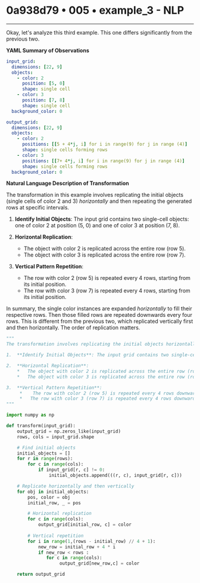 # 0a938d79 • 005 • example_3 - NLP

---
Okay, let's analyze this third example. This one differs significantly from the previous two.

**YAML Summary of Observations**

```yaml
input_grid:
  dimensions: [22, 9]
  objects:
    - color: 2
      position: [5, 0]
      shape: single cell
    - color: 3
      position: [7, 8]
      shape: single cell
  background_color: 0

output_grid:
  dimensions: [22, 9]
  objects:
    - color: 2
      positions: [[5 + 4*j, i] for i in range(9) for j in range (4)]
      shape: single cells forming rows
    - color: 3
      positions: [[7+ 4*j, i] for i in range(9) for j in range (4)]
      shape: single cells forming rows
  background_color: 0
```

**Natural Language Description of Transformation**

The transformation in this example involves replicating the initial objects (single cells of color 2 and 3) *horizontally* and then repeating the generated rows at specific intervals.

1.  **Identify Initial Objects**: The input grid contains two single-cell objects: one of color 2 at position (5, 0) and one of color 3 at position (7, 8).

2.  **Horizontal Replication**:
    *   The object with color 2 is replicated across the entire row (row 5).
    *   The object with color 3 is replicated across the entire row (row 7).

3.  **Vertical Pattern Repetition**:
     *   The row with color 2 (row 5) is repeated every 4 rows, starting from its initial position.
     *   The row with color 3 (row 7) is repeated every 4 rows, starting from its initial position.

In summary, the single color instances are expanded *horizontally* to fill their respective rows. Then those filled rows are repeated downwards every four rows.  This is different from the previous two, which replicated vertically first and then horizontally. The order of replication matters.

```python
"""
The transformation involves replicating the initial objects horizontally and then repeating the generated rows at specific intervals.

1.  **Identify Initial Objects**: The input grid contains two single-cell objects: one of color 2 and one of color 3.

2.  **Horizontal Replication**:
    *   The object with color 2 is replicated across the entire row (row 5).
    *   The object with color 3 is replicated across the entire row (row 7).

3.  **Vertical Pattern Repetition**:
     *    The row with color 2 (row 5) is repeated every 4 rows downwards.
     *   The row with color 3 (row 7) is repeated every 4 rows downwards.
"""

import numpy as np

def transform(input_grid):
    output_grid = np.zeros_like(input_grid)
    rows, cols = input_grid.shape

    # Find initial objects
    initial_objects = []
    for r in range(rows):
        for c in range(cols):
            if input_grid[r, c] != 0:
                initial_objects.append(((r, c), input_grid[r, c]))

    # Replicate horizontally and then vertically
    for obj in initial_objects:
        pos, color = obj
        initial_row, _ = pos

        # Horizontal replication
        for c in range(cols):
            output_grid[initial_row, c] = color
        
        # Vertical repetition
        for i in range(1,(rows - initial_row) // 4 + 1):
            new_row = initial_row + 4 * i
            if new_row < rows :
               for c in range(cols):
                    output_grid[new_row,c] = color

    return output_grid
```

